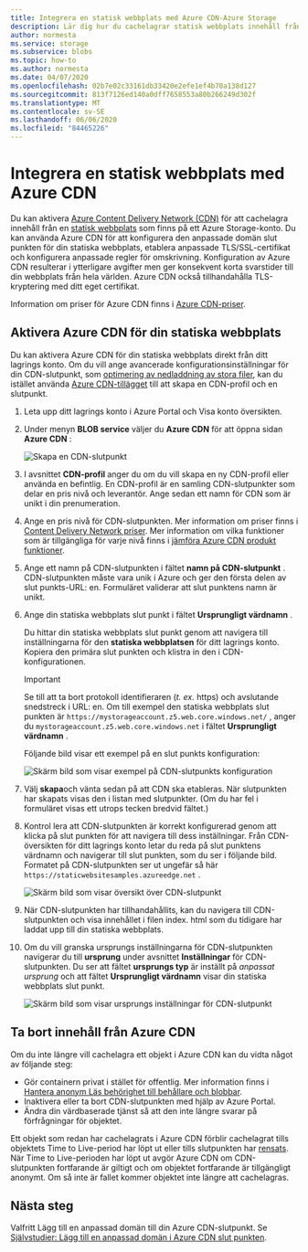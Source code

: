 ```yaml
---
title: Integrera en statisk webbplats med Azure CDN-Azure Storage
description: Lär dig hur du cachelagrar statisk webbplats innehåll från ett Azure Storage-konto med hjälp av Azure Content Delivery Network (CDN).
author: normesta
ms.service: storage
ms.subservice: blobs
ms.topic: how-to
ms.author: normesta
ms.date: 04/07/2020
ms.openlocfilehash: 02b7e02c33161db33420e2efe1ef4b70a138d127
ms.sourcegitcommit: 813f7126ed140a0dff7658553a80b266249d302f
ms.translationtype: MT
ms.contentlocale: sv-SE
ms.lasthandoff: 06/06/2020
ms.locfileid: "84465226"
---
```

# <a name="integrate-a-static-website-with-azure-cdn"></a>Integrera en statisk webbplats med Azure CDN

Du kan aktivera [Azure Content Delivery Network (CDN)](../../cdn/cdn-overview.md) för att cachelagra innehåll från en [statisk webbplats](storage-blob-static-website.md) som finns på ett Azure Storage-konto. Du kan använda Azure CDN för att konfigurera den anpassade domän slut punkten för din statiska webbplats, etablera anpassade TLS/SSL-certifikat och konfigurera anpassade regler för omskrivning. Konfiguration av Azure CDN resulterar i ytterligare avgifter men ger konsekvent korta svarstider till din webbplats från hela världen. Azure CDN också tillhandahålla TLS-kryptering med ditt eget certifikat. 

Information om priser för Azure CDN finns i [Azure CDN-priser](https://azure.microsoft.com/pricing/details/cdn/).

## <a name="enable-azure-cdn-for-your-static-website"></a>Aktivera Azure CDN för din statiska webbplats

Du kan aktivera Azure CDN för din statiska webbplats direkt från ditt lagrings konto. Om du vill ange avancerade konfigurationsinställningar för din CDN-slutpunkt, som [optimering av nedladdning av stora filer](../../cdn/cdn-optimization-overview.md#large-file-download), kan du istället använda [Azure CDN-tillägget](../../cdn/cdn-create-new-endpoint.md) till att skapa en CDN-profil och en slutpunkt.

1. Leta upp ditt lagrings konto i Azure Portal och Visa konto översikten.

1. Under menyn **BLOB service** väljer du **Azure CDN** för att öppna sidan **Azure CDN** :

    ![Skapa en CDN-slutpunkt](media/storage-blob-static-website-custom-domain/cdn-storage-new.png)

1. I avsnittet **CDN-profil** anger du om du vill skapa en ny CDN-profil eller använda en befintlig. En CDN-profil är en samling CDN-slutpunkter som delar en pris nivå och leverantör. Ange sedan ett namn för CDN som är unikt i din prenumeration.

1. Ange en pris nivå för CDN-slutpunkten. Mer information om priser finns i [Content Delivery Network priser](https://azure.microsoft.com/pricing/details/cdn/). Mer information om vilka funktioner som är tillgängliga för varje nivå finns i [jämföra Azure CDN produkt funktioner](../../cdn/cdn-features.md).

1. Ange ett namn på CDN-slutpunkten i fältet **namn på CDN-slutpunkt** . CDN-slutpunkten måste vara unik i Azure och ger den första delen av slut punkts-URL: en. Formuläret validerar att slut punktens namn är unikt.

1. Ange din statiska webbplats slut punkt i fältet **Ursprungligt värdnamn** . 

   Du hittar din statiska webbplats slut punkt genom att navigera till inställningarna för den **statiska webbplatsen** för ditt lagrings konto.  Kopiera den primära slut punkten och klistra in den i CDN-konfigurationen.

   > [!IMPORTANT]
   > Se till att ta bort protokoll identifieraren (*t. ex.* https) och avslutande snedstreck i URL: en. Om till exempel den statiska webbplats slut punkten är `https://mystorageaccount.z5.web.core.windows.net/` , anger du `mystorageaccount.z5.web.core.windows.net` i fältet **Ursprungligt värdnamn** .

   Följande bild visar ett exempel på en slut punkts konfiguration:

   ![Skärm bild som visar exempel på CDN-slutpunkts konfiguration](media/storage-blob-static-website-custom-domain/add-cdn-endpoint.png)

1. Välj **skapa**och vänta sedan på att CDN ska etableras. När slutpunkten har skapats visas den i listan med slutpunkter. (Om du har fel i formuläret visas ett utrops tecken bredvid fältet.)

1. Kontrol lera att CDN-slutpunkten är korrekt konfigurerad genom att klicka på slut punkten för att navigera till dess inställningar. Från CDN-översikten för ditt lagrings konto letar du reda på slut punktens värdnamn och navigerar till slut punkten, som du ser i följande bild. Formatet på CDN-slutpunkten ser ut ungefär så här `https://staticwebsitesamples.azureedge.net` .

    ![Skärm bild som visar översikt över CDN-slutpunkt](media/storage-blob-static-website-custom-domain/verify-cdn-endpoint.png)

1. När CDN-slutpunkten har tillhandahållits, kan du navigera till CDN-slutpunkten och visa innehållet i filen index. html som du tidigare har laddat upp till din statiska webbplats.

1. Om du vill granska ursprungs inställningarna för CDN-slutpunkten navigerar du till **ursprung** under avsnittet **Inställningar** för CDN-slutpunkten. Du ser att fältet **ursprungs typ** är inställt på *anpassat ursprung* och att fältet **Ursprungligt värdnamn** visar din statiska webbplats slut punkt.

    ![Skärm bild som visar ursprungs inställningar för CDN-slutpunkt](media/storage-blob-static-website-custom-domain/verify-cdn-origin.png)

## <a name="remove-content-from-azure-cdn"></a>Ta bort innehåll från Azure CDN

Om du inte längre vill cachelagra ett objekt i Azure CDN kan du vidta något av följande steg:

* Gör containern privat i stället för offentlig. Mer information finns i [Hantera anonym Läs behörighet till behållare och blobbar](storage-manage-access-to-resources.md).
* Inaktivera eller ta bort CDN-slutpunkten med hjälp av Azure Portal.
* Ändra din värdbaserade tjänst så att den inte längre svarar på förfrågningar för objektet.

Ett objekt som redan har cachelagrats i Azure CDN förblir cachelagrat tills objektets Time to Live-period har löpt ut eller tills slutpunkten har [rensats](../../cdn/cdn-purge-endpoint.md). När Time to Live-perioden har löpt ut avgör Azure CDN om CDN-slutpunkten fortfarande är giltigt och om objektet fortfarande är tillgängligt anonymt. Om så inte är fallet kommer objektet inte längre att cachelagras.

## <a name="next-steps"></a>Nästa steg

Valfritt Lägg till en anpassad domän till din Azure CDN-slutpunkt. Se [Självstudier: Lägg till en anpassad domän i Azure CDN slut punkten](../../cdn/cdn-map-content-to-custom-domain.md).
